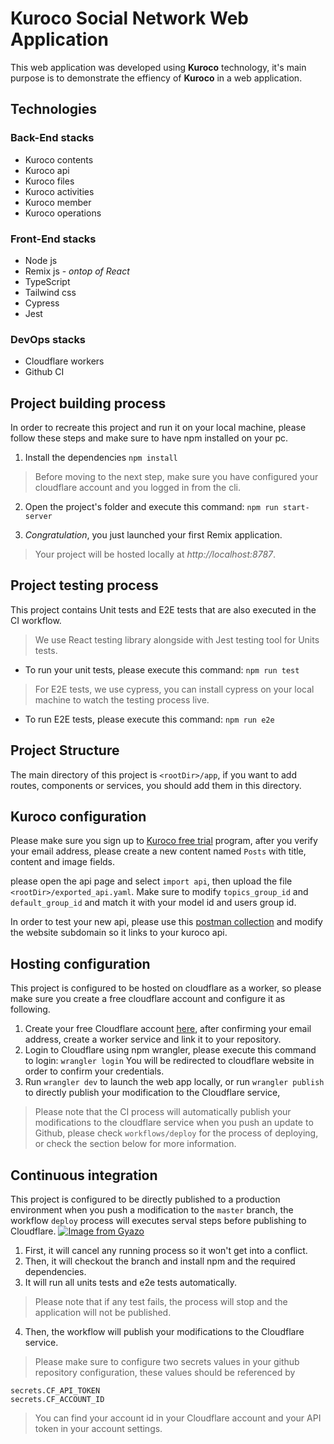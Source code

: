 # Kuroco Social Network Web Application

This web application was developed using **Kuroco** technology, it's main purpose is to demonstrate the effiency of **Kuroco** in a web application.

## Technologies

 ### Back-End stacks
 - Kuroco contents
 - Kuroco api
 - Kuroco files
 - Kuroco activities
 - Kuroco member
 - Kuroco operations
 
 ### Front-End stacks
  - Node js
  - Remix js -  *ontop of React*
  - TypeScript
  - Tailwind css
  - Cypress
  - Jest
 
 ### DevOps stacks
  - Cloudflare workers
  - Github CI
 
## Project building process

In order to recreate this project and run it on your local machine, please follow these steps and make sure to have npm installed on your pc.

 1. Install the dependencies
`npm install`
> Before moving to the next step, make sure you have configured your cloudflare account and you logged in from the cli.
 2. Open the project's folder and execute this command:
 `npm run start-server`

 3. *Congratulation*, you just launched your first Remix application.
 > Your project will be hosted locally at *http://localhost:8787*.


## Project testing process

This project contains Unit tests and E2E tests that are also executed in the CI workflow.

> We use React testing library alongside with Jest testing tool for Units tests.
 - To run your unit tests, please execute this command:
	`npm run test`

> For E2E tests, we use cypress, you can install cypress on your local machine to watch the testing process live.
 - To run E2E tests, please execute this command:
 `npm run e2e`

## Project Structure

The main directory of this project is `<rootDir>/app`, if you want to add routes, components or services, you should add them in this directory.

## Kuroco configuration

Please make sure you sign up to [Kuroco free trial](https://kuroco.app/free_trial/) program, after you verify your email address, please create a new content named `Posts` with title, content and image fields.

please open the api page and select `import api`, then upload the file `<rootDir>/exported_api.yaml`. Make sure to modify `topics_group_id` and `default_group_id` and match it with your model id and users group id.

In order to test your new api, please use this [postman collection](https://www.getpostman.com/collections/7cd8473b5c2f4790c0d5) and modify the website subdomain so it links to your kuroco api.

## Hosting configuration

This project is configured to be hosted on cloudflare as a worker, so please make sure you create a free cloudflare account and configure it as following.

1. Create your free Cloudflare account [here](https://dash.cloudflare.com/sign-up), after confirming your email address, create a worker service and link it to your repository.
2. Login to Cloudflare using npm wrangler, please execute this command to login: 
`wrangler login`
You will be redirected to cloudflare website in order to confirm your credentials.
3. Run `wrangler dev` to launch the web app locally, or run `wrangler publish` to directly publish your modification to the Cloudflare service,
> Please note that the CI process will automatically publish your modifications to the cloudflare service when you push an update to Github, please check `workflows/deploy` for the process of deploying, or check the section below for more information.


## Continuous integration

This project is configured to be directly published to a production environment when you push a modification to the `master` branch, the workflow `deploy` process will executes serval steps before publishing to Cloudflare.
[![Image from Gyazo](https://t.gyazo.com/teams/diverta/456b72cb5d2fde90afbfc7e4f5b72228.png)](https://diverta.gyazo.com/456b72cb5d2fde90afbfc7e4f5b72228)
1. First, it will cancel any running process so it won't get into a conflict.
2. Then, it will checkout the branch and install npm and the required dependencies.
3. It will run all units tests and e2e tests automatically.
> Please note that if any test fails, the process will stop and the application will not be published.
4. Then, the workflow will publish your modifications to the Cloudflare service.
> Please make sure to configure two secrets values in your github repository configuration, these values should be referenced by
```
secrets.CF_API_TOKEN
secrets.CF_ACCOUNT_ID
```
> You can find your account id in your Cloudflare account and your API token in your account settings.

